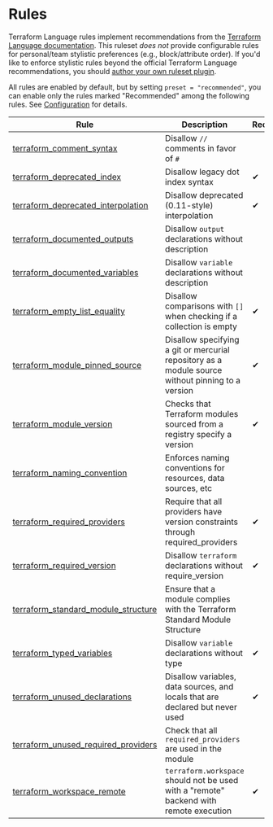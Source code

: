# Rules

Terraform Language rules implement recommendations from the [Terraform Language documentation](https://www.terraform.io/language). This ruleset _does not_ provide configurable rules for personal/team stylistic preferences (e.g., block/attribute order). If you'd like to enforce stylistic rules beyond the official Terraform Language recommendations, you should [author your own ruleset plugin](https://github.com/terraform-linters/tflint/blob/master/docs/developer-guide/plugins.md).

All rules are enabled by default, but by setting `preset = "recommended"`, you can enable only the rules marked "Recommended" among the following rules. See [Configuration](../configuration.md) for details.

|Rule|Description|Recommended|
| --- | --- | --- |
|[terraform_comment_syntax](terraform_comment_syntax.md)|Disallow `//` comments in favor of `#`||
|[terraform_deprecated_index](terraform_deprecated_index.md)|Disallow legacy dot index syntax|✔|
|[terraform_deprecated_interpolation](terraform_deprecated_interpolation.md)|Disallow deprecated (0.11-style) interpolation|✔|
|[terraform_documented_outputs](terraform_documented_outputs.md)|Disallow `output` declarations without description||
|[terraform_documented_variables](terraform_documented_variables.md)|Disallow `variable` declarations without description||
|[terraform_empty_list_equality](terraform_empty_list_equality.md)|Disallow comparisons with `[]` when checking if a collection is empty|✔|
|[terraform_module_pinned_source](terraform_module_pinned_source.md)|Disallow specifying a git or mercurial repository as a module source without pinning to a version|✔|
|[terraform_module_version](terraform_module_version.md)|Checks that Terraform modules sourced from a registry specify a version|✔|
|[terraform_naming_convention](terraform_naming_convention.md)|Enforces naming conventions for resources, data sources, etc||
|[terraform_required_providers](terraform_required_providers.md)|Require that all providers have version constraints through required_providers|✔|
|[terraform_required_version](terraform_required_version.md)|Disallow `terraform` declarations without require_version|✔|
|[terraform_standard_module_structure](terraform_standard_module_structure.md)|Ensure that a module complies with the Terraform Standard Module Structure||
|[terraform_typed_variables](terraform_typed_variables.md)|Disallow `variable` declarations without type|✔|
|[terraform_unused_declarations](terraform_unused_declarations.md)|Disallow variables, data sources, and locals that are declared but never used|✔|
|[terraform_unused_required_providers](terraform_unused_required_providers.md)|Check that all `required_providers` are used in the module||
|[terraform_workspace_remote](terraform_workspace_remote.md)|`terraform.workspace` should not be used with a "remote" backend with remote execution|✔|
